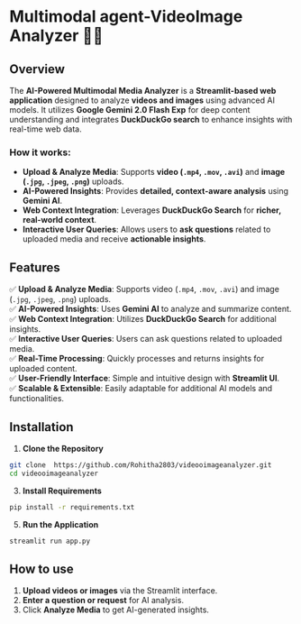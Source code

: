 # Multimodal agent-VideoImage Analyzer 🎥📸

## Overview
The **AI-Powered Multimodal Media Analyzer** is a **Streamlit-based web application** designed to analyze **videos and images** using advanced AI models. It utilizes **Google Gemini 2.0 Flash Exp** for deep content understanding and integrates **DuckDuckGo search** to enhance insights with real-time web data.

### How it works:
- **Upload & Analyze Media**: Supports **video (`.mp4`, `.mov`, `.avi`)** and **image (`.jpg`, `.jpeg`, `.png`)** uploads.
- **AI-Powered Insights**: Provides **detailed, context-aware analysis** using **Gemini AI**.
- **Web Context Integration**: Leverages **DuckDuckGo Search** for **richer, real-world context**.
- **Interactive User Queries**: Allows users to **ask questions** related to uploaded media and receive **actionable insights**.

## Features
✅ **Upload & Analyze Media**: Supports video (`.mp4`, `.mov`, `.avi`) and image (`.jpg`, `.jpeg`, `.png`) uploads.  
✅ **AI-Powered Insights**: Uses **Gemini AI** to analyze and summarize content.  
✅ **Web Context Integration**: Utilizes **DuckDuckGo Search** for additional insights.  
✅ **Interactive User Queries**: Users can ask questions related to uploaded media.  
✅ **Real-Time Processing**: Quickly processes and returns insights for uploaded content.  
✅ **User-Friendly Interface**: Simple and intuitive design with **Streamlit UI**.  
✅ **Scalable & Extensible**: Easily adaptable for additional AI models and functionalities.  

## Installation

1. **Clone the Repository**
```bash
git clone  https://github.com/Rohitha2803/videooimageanalyzer.git
cd videooimageanalyzer
```


3. **Install Requirements**
```bash
pip install -r requirements.txt
```

5. **Run the Application**
```bash
streamlit run app.py
```

## How to use
1. **Upload videos or images** via the Streamlit interface.  
2. **Enter a question or request** for AI analysis.  
3. Click **Analyze Media** to get AI-generated insights.  



